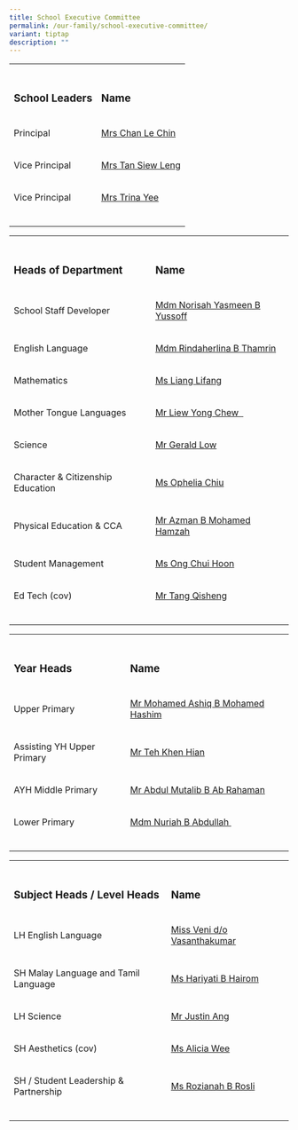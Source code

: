 ```yaml
---
title: School Executive Committee
permalink: /our-family/school-executive-committee/
variant: tiptap
description: ""
---
```

<table style="minWidth: 50px">
<colgroup>
<col>
<col>
</colgroup>
<tbody>
<tr>
<td rowspan="1" colspan="1">
<p></p>
</td>
<td rowspan="1" colspan="1">
<p></p>
</td>
</tr>
<tr>
<td rowspan="1" colspan="1">
<h3><strong>School Leaders</strong></h3>
</td>
<td rowspan="1" colspan="1">
<h3><strong>Name</strong></h3>
</td>
</tr>
<tr>
<td rowspan="1" colspan="1">
<p>Principal</p>
</td>
<td rowspan="1" colspan="1">
<p><a href="mailto:Tiong_Le_Chin@schools.gov.sg" rel="noopener noreferrer nofollow" target="_blank">Mrs Chan Le Chin</a>
</p>
</td>
</tr>
<tr>
<td rowspan="1" colspan="1">
<p>Vice Principal</p>
</td>
<td rowspan="1" colspan="1">
<p><a href="mailto:tan_siew_leng@schools.gov.sg" rel="noopener noreferrer nofollow" target="_blank">Mrs Tan Siew Leng</a>
</p>
</td>
</tr>
<tr>
<td rowspan="1" colspan="1">
<p>Vice Principal</p>
</td>
<td rowspan="1" colspan="1">
<p><a href="mailto:trina_pook_sim_nar@schools.gov.sg" rel="noopener noreferrer nofollow" target="_blank">Mrs Trina Yee</a>
</p>
</td>
</tr>
<tr>
<td rowspan="1" colspan="1">
<p></p>
</td>
<td rowspan="1" colspan="1">
<p></p>
</td>
</tr>
</tbody>
</table>
<table style="minWidth: 50px">
<colgroup>
<col>
<col>
</colgroup>
<tbody>
<tr>
<td rowspan="1" colspan="1">
<p></p>
</td>
<td rowspan="1" colspan="1">
<p></p>
</td>
</tr>
<tr>
<td rowspan="1" colspan="1">
<h3><strong>Heads of Department</strong></h3>
</td>
<td rowspan="1" colspan="1">
<h3><strong>Name</strong></h3>
</td>
</tr>
<tr>
<td rowspan="1" colspan="1">
<p>School Staff Developer</p>
</td>
<td rowspan="1" colspan="1">
<p><a href="mailto:norisah_yasmeen_yussoff@schools.gov.sg" rel="noopener noreferrer nofollow" target="_blank">Mdm Norisah Yasmeen B Yussoff</a>
</p>
</td>
</tr>
<tr>
<td rowspan="1" colspan="1">
<p>English Language</p>
</td>
<td rowspan="1" colspan="1">
<p><a href="mailto:rindaherlina_thamrin@schools.gov.sg" rel="noopener noreferrer nofollow" target="_blank">Mdm Rindaherlina B Thamrin</a>
</p>
</td>
</tr>
<tr>
<td rowspan="1" colspan="1">
<p>Mathematics</p>
</td>
<td rowspan="1" colspan="1">
<p><a href="mailto:liang_lifang@schools.gov.sg" rel="noopener noreferrer nofollow" target="_blank">Ms Liang Lifang</a>
</p>
</td>
</tr>
<tr>
<td rowspan="1" colspan="1">
<p>Mother Tongue Languages</p>
</td>
<td rowspan="1" colspan="1">
<p><a href="mailto:liew_yong_chew@schools.gov.sg" rel="noopener noreferrer nofollow" target="_blank">Mr Liew Yong Chew &nbsp;</a>
</p>
</td>
</tr>
<tr>
<td rowspan="1" colspan="1">
<p>Science</p>
</td>
<td rowspan="1" colspan="1">
<p><a href="mailto:Gerald_low_hui_yang@schools.gov.sg" rel="noopener noreferrer nofollow" target="_blank">Mr Gerald Low</a>
</p>
</td>
</tr>
<tr>
<td rowspan="1" colspan="1">
<p>Character &amp; Citizenship Education</p>
</td>
<td rowspan="1" colspan="1">
<p><a href="mailto:chiu_cheuk_yi_ophelia@schools.gov.sg" rel="noopener nofollow" target="_blank">Ms Ophelia Chiu</a>
</p>
</td>
</tr>
<tr>
<td rowspan="1" colspan="1">
<p>Physical Education &amp; CCA</p>
</td>
<td rowspan="1" colspan="1">
<p><a href="mailto:azman_mohamed_hamzah@schools.gov.sg" rel="noopener noreferrer nofollow" target="_blank">Mr Azman B Mohamed Hamzah</a>
</p>
</td>
</tr>
<tr>
<td rowspan="1" colspan="1">
<p>Student Management</p>
</td>
<td rowspan="1" colspan="1">
<p><a href="mailto:ong_chui_hoon@schools.gov.sg" rel="noopener noreferrer nofollow" target="_blank">Ms Ong Chui Hoon</a>
</p>
</td>
</tr>
<tr>
<td rowspan="1" colspan="1">
<p>Ed Tech (cov)</p>
</td>
<td rowspan="1" colspan="1">
<p><a href="mailto:tang_qisheng@schools.gov.sg" rel="noopener noreferrer nofollow" target="_blank">Mr Tang Qisheng</a>
</p>
</td>
</tr>
<tr>
<td rowspan="1" colspan="1">
<p></p>
</td>
<td rowspan="1" colspan="1">
<p></p>
</td>
</tr>
</tbody>
</table>
<table style="minWidth: 50px">
<colgroup>
<col>
<col>
</colgroup>
<tbody>
<tr>
<td rowspan="1" colspan="1">
<p></p>
</td>
<td rowspan="1" colspan="1">
<p></p>
</td>
</tr>
<tr>
<td rowspan="1" colspan="1">
<h3><strong>Year Heads</strong></h3>
</td>
<td rowspan="1" colspan="1">
<h3><strong>Name</strong></h3>
</td>
</tr>
<tr>
<td rowspan="1" colspan="1">
<p>Upper Primary</p>
</td>
<td rowspan="1" colspan="1">
<p><a href="mailto:mohamed_ashiq_mohamed_hashim@schools.gov.sg" rel="noopener noreferrer nofollow" target="_blank">Mr Mohamed Ashiq B Mohamed Hashim</a>
</p>
</td>
</tr>
<tr>
<td rowspan="1" colspan="1">
<p>Assisting YH Upper Primary</p>
</td>
<td rowspan="1" colspan="1">
<p><a href="mailto:teh_kian_hian@schools.gov.sg" rel="noopener noreferrer nofollow" target="_blank">Mr Teh Khen Hian</a>
</p>
</td>
</tr>
<tr>
<td rowspan="1" colspan="1">
<p>AYH Middle Primary</p>
</td>
<td rowspan="1" colspan="1">
<p><a href="mailto:abdul_mutalib_ab_rahaman@schools.gov.sg" rel="noopener noreferrer nofollow" target="_blank">Mr Abdul Mutalib B Ab Rahaman</a>
</p>
</td>
</tr>
<tr>
<td rowspan="1" colspan="1">
<p>Lower Primary</p>
</td>
<td rowspan="1" colspan="1">
<p><a href="mailto:nuriah_abdullah@schools.gov.sg" rel="noopener noreferrer nofollow" target="_blank">Mdm Nuriah B Abdullah&nbsp;</a>
</p>
</td>
</tr>
<tr>
<td rowspan="1" colspan="1">
<p></p>
</td>
<td rowspan="1" colspan="1">
<p></p>
</td>
</tr>
</tbody>
</table>
<table style="minWidth: 50px">
<colgroup>
<col>
<col>
</colgroup>
<tbody>
<tr>
<td rowspan="1" colspan="1">
<p></p>
</td>
<td rowspan="1" colspan="1">
<p></p>
</td>
</tr>
<tr>
<td rowspan="1" colspan="1">
<h3><strong>Subject Heads / Level Heads</strong></h3>
</td>
<td rowspan="1" colspan="1">
<h3><strong>Name</strong></h3>
</td>
</tr>
<tr>
<td rowspan="1" colspan="1">
<p>LH English Language</p>
</td>
<td rowspan="1" colspan="1">
<p><a href="mailto:veni_vasanthakumar@schools.gov.sg" rel="noopener noreferrer nofollow" target="_blank">Miss Veni d/o Vasanthakumar</a>
</p>
</td>
</tr>
<tr>
<td rowspan="1" colspan="1">
<p>SH Malay Language and Tamil Language</p>
</td>
<td rowspan="1" colspan="1">
<p><a href="mailto:hariyati_hairom@schools.gov.sg" rel="noopener noreferrer nofollow" target="_blank">Ms Hariyati B Hairom</a>
</p>
</td>
</tr>
<tr>
<td rowspan="1" colspan="1">
<p>LH Science</p>
</td>
<td rowspan="1" colspan="1">
<p><a href="mailto:ang_wei_wen_justin@schools.gov.sg" rel="noopener noreferrer nofollow" target="_blank">Mr Justin Ang</a>
</p>
</td>
</tr>
<tr>
<td rowspan="1" colspan="1">
<p>SH Aesthetics (cov)</p>
</td>
<td rowspan="1" colspan="1">
<p><a href="mailto:alicia_wee_su_ping@schools.gov.sg" rel="noopener noreferrer nofollow" target="_blank">Ms Alicia Wee</a>
</p>
</td>
</tr>
<tr>
<td rowspan="1" colspan="1">
<p>SH / Student Leadership &amp; Partnership</p>
</td>
<td rowspan="1" colspan="1">
<p><a href="mailto:rozianah_rosli@schools.gov.sg" rel="noopener noreferrer nofollow" target="_blank">Ms Rozianah B Rosli</a>
</p>
</td>
</tr>
<tr>
<td rowspan="1" colspan="1">
<p></p>
</td>
<td rowspan="1" colspan="1">
<p></p>
</td>
</tr>
</tbody>
</table>
<p></p>
